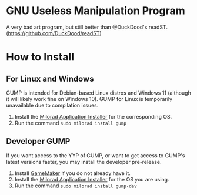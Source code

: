 # GNU Useless Manipulation Program
A very bad art program, but still better than @DuckDood's readST. (https://github.com/DuckDood/readST)
# How to Install
## For Linux and Windows
GUMP is intended for Debian-based Linux distros and Windows 11 (although it will likely work fine on Windows 10). GUMP for Linux is temporarily unavailable due to compilation issues.
1. Install the [Milorad Application Installer](https://github.com/milorad-co/milorad-installer) for the corresponding OS.
2. Run the command `sudo milorad install gump`
## Developer GUMP
If you want access to the YYP of GUMP, or want to get access to GUMP's latest versions faster, you may install the developer pre-release.
1. Install [GameMaker](https://gamemaker.io/en/download) if you do not already have it.
2. Install the [Milorad Application Installer](https://github.com/milorad-co/milorad-installer) for the OS you are using.
3. Run the command `sudo milorad install gump-dev`
